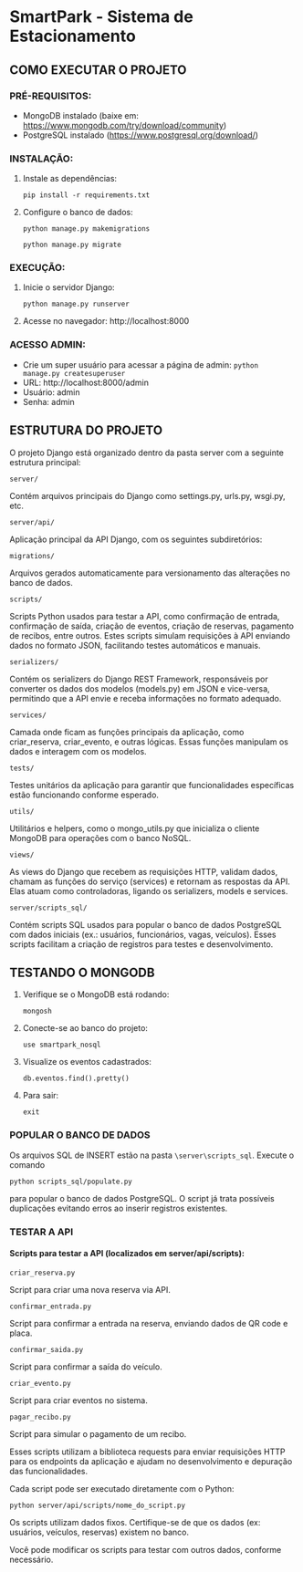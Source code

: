 # SmartPark - Sistema de Estacionamento

## COMO EXECUTAR O PROJETO 

### PRÉ-REQUISITOS:
- MongoDB instalado (baixe em: https://www.mongodb.com/try/download/community)
- PostgreSQL instalado (https://www.postgresql.org/download/)

### INSTALAÇÃO:
1. Instale as dependências:

   `pip install -r requirements.txt`

2. Configure o banco de dados:

   `python manage.py makemigrations`

   `python manage.py migrate`

### EXECUÇÃO:
1. Inicie o servidor Django:

   `python manage.py runserver`

2. Acesse no navegador:
   http://localhost:8000

### ACESSO ADMIN:
- Crie um super usuário para acessar a página de admin: `python manage.py createsuperuser`
- URL: http://localhost:8000/admin
- Usuário: admin
- Senha: admin

## ESTRUTURA DO PROJETO

O projeto Django está organizado dentro da pasta server com a seguinte estrutura principal:

`server/`

Contém arquivos principais do Django como settings.py, urls.py, wsgi.py, etc.

`server/api/`

Aplicação principal da API Django, com os seguintes subdiretórios:

`migrations/`

Arquivos gerados automaticamente para versionamento das alterações no banco de dados.

`scripts/`

Scripts Python usados para testar a API, como confirmação de entrada, confirmação de saída, criação de eventos, criação de reservas, pagamento de recibos, entre outros. Estes scripts simulam requisições à API enviando dados no formato JSON, facilitando testes automáticos e manuais.

`serializers/`

Contém os serializers do Django REST Framework, responsáveis por converter os dados dos modelos (models.py) em JSON e vice-versa, permitindo que a API envie e receba informações no formato adequado.

`services/`

Camada onde ficam as funções principais da aplicação, como criar_reserva, criar_evento, e outras lógicas. Essas funções manipulam os dados e interagem com os modelos.

`tests/`

Testes unitários da aplicação para garantir que funcionalidades específicas estão funcionando conforme esperado.

`utils/`

Utilitários e helpers, como o mongo_utils.py que inicializa o cliente MongoDB para operações com o banco NoSQL.

`views/`

As views do Django que recebem as requisições HTTP, validam dados, chamam as funções do serviço (services) e retornam as respostas da API. Elas atuam como controladoras, ligando os serializers, models e services.

`server/scripts_sql/`

Contém scripts SQL usados para popular o banco de dados PostgreSQL com dados iniciais (ex.: usuários, funcionários, vagas, veículos). Esses scripts facilitam a criação de registros para testes e desenvolvimento.

## TESTANDO O MONGODB 

1. Verifique se o MongoDB está rodando:

   `mongosh`

2. Conecte-se ao banco do projeto:

   `use smartpark_nosql`

3. Visualize os eventos cadastrados:

   `db.eventos.find().pretty()`

4. Para sair:

   `exit`

### POPULAR O BANCO DE DADOS

Os arquivos SQL de INSERT estão na pasta `\server\scripts_sql`. Execute o comando 

`python scripts_sql/populate.py` 

para popular o banco de dados PostgreSQL. O script já trata possíveis duplicações evitando erros ao inserir registros existentes.

### TESTAR A API

#### Scripts para testar a API (localizados em server/api/scripts):

`criar_reserva.py`

Script para criar uma nova reserva via API.

`confirmar_entrada.py`

Script para confirmar a entrada na reserva, enviando dados de QR code e placa.

`confirmar_saida.py`

Script para confirmar a saída do veículo.

`criar_evento.py`

Script para criar eventos no sistema.

`pagar_recibo.py`

Script para simular o pagamento de um recibo.

Esses scripts utilizam a biblioteca requests para enviar requisições HTTP para os endpoints da aplicação e ajudam no desenvolvimento e depuração das funcionalidades.

Cada script pode ser executado diretamente com o Python:

`python server/api/scripts/nome_do_script.py`

Os scripts utilizam dados fixos. Certifique-se de que os dados (ex: usuários, veículos, reservas) existem no banco.

Você pode modificar os scripts para testar com outros dados, conforme necessário.



  



